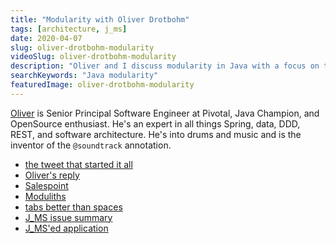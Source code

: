 ```yaml
---
title: "Modularity with Oliver Drotbohm"
tags: [architecture, j_ms]
date: 2020-04-07
slug: oliver-drotbohm-modularity
videoSlug: oliver-drotbohm-modularity
description: "Oliver and I discuss modularity in Java with a focus on the Java module system"
searchKeywords: "Java modularity"
featuredImage: oliver-drotbohm-modularity
---
```


[Oliver](https://twitter.com/odrotbohm) is Senior Principal Software Engineer at Pivotal, Java Champion, and OpenSource enthusiast.
He's an expert in all things Spring, data, DDD, REST, and software architecture.
He's into drums and music and is the inventor of the `@soundtrack` annotation.

* [the tweet that started it all](https://twitter.com/lukaseder/status/1238393568730939392)
* [Oliver's reply](https://twitter.com/odrotbohm/status/1238480137756332039)
* [Salespoint](https://github.com/st-tu-dresden/salespoint)
* [Moduliths](https://github.com/odrotbohm/moduliths)
* [tabs better than spaces](https://www.reddit.com/r/javascript/comments/c8drjo/nobody_talks_about_the_real_reason_to_use_tabs/)
* [J_MS issue summary](https://openjdk.java.net/projects/jigsaw/spec/issues/)
* [J_MS'ed application](https://blog.disy.net/java-modules-modularization-1/)
